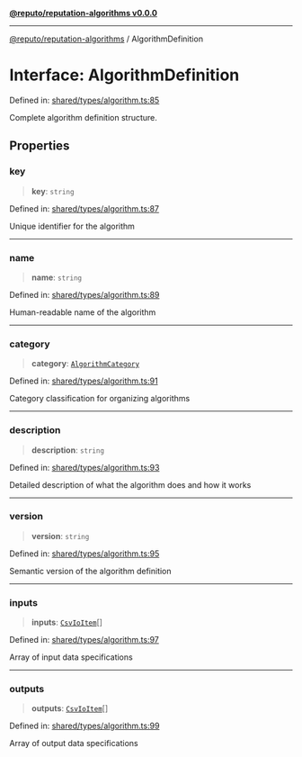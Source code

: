 [**@reputo/reputation-algorithms v0.0.0**](../README.md)

***

[@reputo/reputation-algorithms](../globals.md) / AlgorithmDefinition

# Interface: AlgorithmDefinition

Defined in: [shared/types/algorithm.ts:85](https://github.com/TogetherCrew/reputo/blob/413a65312d2e71068be02885525ba8b64731b3a2/packages/reputation-algorithms/src/shared/types/algorithm.ts#L85)

Complete algorithm definition structure.

## Properties

### key

> **key**: `string`

Defined in: [shared/types/algorithm.ts:87](https://github.com/TogetherCrew/reputo/blob/413a65312d2e71068be02885525ba8b64731b3a2/packages/reputation-algorithms/src/shared/types/algorithm.ts#L87)

Unique identifier for the algorithm

***

### name

> **name**: `string`

Defined in: [shared/types/algorithm.ts:89](https://github.com/TogetherCrew/reputo/blob/413a65312d2e71068be02885525ba8b64731b3a2/packages/reputation-algorithms/src/shared/types/algorithm.ts#L89)

Human-readable name of the algorithm

***

### category

> **category**: [`AlgorithmCategory`](../type-aliases/AlgorithmCategory.md)

Defined in: [shared/types/algorithm.ts:91](https://github.com/TogetherCrew/reputo/blob/413a65312d2e71068be02885525ba8b64731b3a2/packages/reputation-algorithms/src/shared/types/algorithm.ts#L91)

Category classification for organizing algorithms

***

### description

> **description**: `string`

Defined in: [shared/types/algorithm.ts:93](https://github.com/TogetherCrew/reputo/blob/413a65312d2e71068be02885525ba8b64731b3a2/packages/reputation-algorithms/src/shared/types/algorithm.ts#L93)

Detailed description of what the algorithm does and how it works

***

### version

> **version**: `string`

Defined in: [shared/types/algorithm.ts:95](https://github.com/TogetherCrew/reputo/blob/413a65312d2e71068be02885525ba8b64731b3a2/packages/reputation-algorithms/src/shared/types/algorithm.ts#L95)

Semantic version of the algorithm definition

***

### inputs

> **inputs**: [`CsvIoItem`](CsvIoItem.md)[]

Defined in: [shared/types/algorithm.ts:97](https://github.com/TogetherCrew/reputo/blob/413a65312d2e71068be02885525ba8b64731b3a2/packages/reputation-algorithms/src/shared/types/algorithm.ts#L97)

Array of input data specifications

***

### outputs

> **outputs**: [`CsvIoItem`](CsvIoItem.md)[]

Defined in: [shared/types/algorithm.ts:99](https://github.com/TogetherCrew/reputo/blob/413a65312d2e71068be02885525ba8b64731b3a2/packages/reputation-algorithms/src/shared/types/algorithm.ts#L99)

Array of output data specifications
